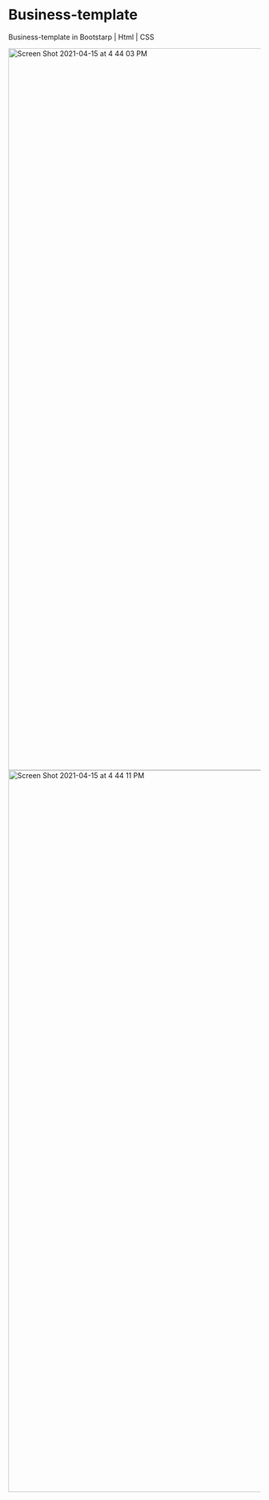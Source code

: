 # Business-template

Business-template in Bootstarp | Html | CSS

<img width="1440" alt="Screen Shot 2021-04-15 at 4 44 03 PM" src="https://user-images.githubusercontent.com/52810541/114860605-d62b7a80-9e09-11eb-958e-cf57f92d1647.png">


<img width="1440" alt="Screen Shot 2021-04-15 at 4 44 11 PM" src="https://user-images.githubusercontent.com/52810541/114860731-01ae6500-9e0a-11eb-921a-5a2589b1e58b.png">
